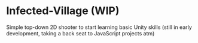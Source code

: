 # Infected-Village (WIP)
 Simple top-down 2D shooter to start learning basic Unity skills (still in early development, taking a back seat to JavaScript projects atm)
